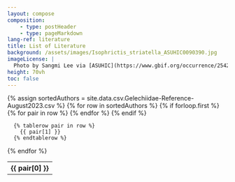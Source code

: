 ```yaml
---
layout: compose
composition:
    - type: postHeader
    - type: pageMarkdown
lang-ref: literature
title: List of Literature
background: /assets/images/Isophrictis_striatella_ASUHIC0090390.jpg
imageLicense: |
  Photo by Sangmi Lee via [ASUHIC](https://www.gbif.org/occurrence/2542961803)
height: 70vh
toc: false
---
```


<div class="overflow-auto table is-narrow" markdown="block">
  <table>
  {% assign sortedAuthors = site.data.csv.Gelechiidae-Reference-August2023.csv %}
  {% for row in sortedAuthors %}
  {% if forloop.first %}
  
  <tr>
  {% for pair in row %}
  <th>{{ pair[0] }} </th>
  {% endfor %}
  </tr>
  {% endif %}

      {% tablerow pair in row %}
        {{ pair[1] }}
      {% endtablerow %}
  {% endfor %}
  </table>
</div>